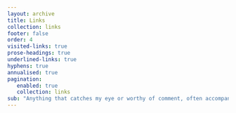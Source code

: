 ```yaml
---
layout: archive
title: Links
collection: links
footer: false
order: 4
visited-links: true
prose-headings: true
underlined-links: true
hyphens: true
annualised: true
pagination:
   enabled: true
   collection: links
sub: "Anything that catches my eye or worthy of comment, often accompanied by some short thoughts."
---
```

